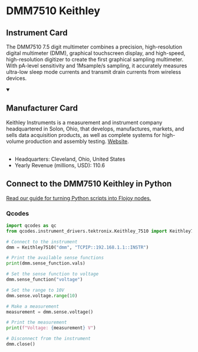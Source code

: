 
# DMM7510 Keithley 

## Instrument Card

The DMM7510 7.5 digit multimeter combines a precision, high-resolution digital multimeter (DMM), graphical touchscreen display, and high-speed, high-resolution digitizer to create the first graphical sampling multimeter. With pA-level sensitivity and 1Msample/s sampling, it accurately measures ultra-low sleep mode currents and transmit drain currents from wireless devices.

<details open>
<summary><h2>Manufacturer Card</h2></summary>
Keithley Instruments is a measurement and instrument company headquartered in Solon, Ohio, that develops, manufactures, markets, and sells data acquisition products, as well as complete systems for high-volume production and assembly testing. <a href=https://www.tek.com/en>Website</a>.
<br></br>
<ul>
  <li>Headquarters: Cleveland, Ohio, United States</li>
  <li>Yearly Revenue (millions, USD): 110.6</li>
</ul>
</details>

## Connect to the DMM7510 Keithley  in Python

[Read our guide for turning Python scripts into Flojoy nodes.](https://docs.flojoy.ai/custom-nodes/creating-custom-node/)


### Qcodes

```python
import qcodes as qc
from qcodes.instrument_drivers.tektronix.Keithley_7510 import Keithley7510

# Connect to the instrument
dmm = Keithley7510("dmm", "TCPIP::192.168.1.1::INSTR")

# Print the available sense functions
print(dmm.sense_function.vals)

# Set the sense function to voltage
dmm.sense_function("voltage")

# Set the range to 10V
dmm.sense.voltage.range(10)

# Make a measurement
measurement = dmm.sense.voltage()

# Print the measurement
print(f"Voltage: {measurement} V")

# Disconnect from the instrument
dmm.close()
```

